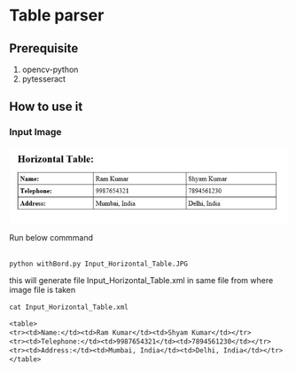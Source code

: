 # Table parser

## Prerequisite
1. opencv-python
2. pytesseract

## How to use it 

### Input Image

![Input Image](https://github.com/mayur222/tableParser/blob/master/Input_Horizontal_Table.JPG?raw=true)

Run below commmand
```

python withBord.py Input_Horizontal_Table.JPG
```
this will generate file Input_Horizontal_Table.xml in same file from where image file is taken
```
cat Input_Horizontal_Table.xml 
```
```
<table>
<tr><td>Name:</td><td>Ram Kumar</td><td>Shyam Kumar</td></tr>
<tr><td>Telephone:</td><td>9987654321</td><td>7894561230</td></tr>
<tr><td>Address:</td><td>Mumbai, India</td><td>Delhi, India</td></tr>
</table>
```
